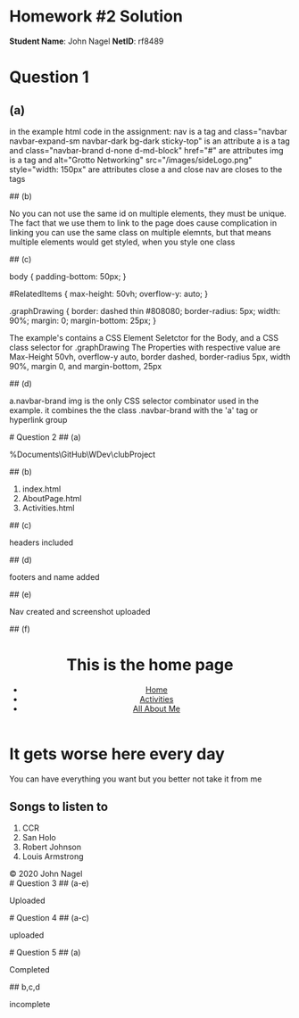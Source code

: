 # Homework #2 Solution
**Student Name**: John Nagel
**NetID**: rf8489
# Question 1
## (a)
<p>in the example html code in the assignment:
    nav is a tag and class="navbar navbar-expand-sm navbar-dark bg-dark sticky-top" is an attribute
    a is a tag and class="navbar-brand d-none d-md-block" href="#" are attributes
    img is a tag and alt="Grotto Networking" src="/images/sideLogo.png" style="width: 150px" are attributes
    close a 
    and close nav are closes to the tags
 
</p>
## (b)
<p>No you can not use the same id on multiple elements, they must be unique.
The fact that we use them to link to the page does cause complication in linking
you can use the same class on multiple elemnts, but that means multiple elements would get styled, when you style one class </p>
## (c)
<p>
<!-- css example -->
body {
  padding-bottom: 50px;
}

#RelatedItems {
  max-height: 50vh;
  overflow-y: auto;
}

.graphDrawing {
  border: dashed thin #808080;
  border-radius: 5px;
  width: 90%;
  margin: 0;
  margin-bottom: 25px;
} </p>
<p>The example's contains a CSS Element Seletctor for the Body, and a CSS class selector for .graphDrawing
    The Properties with respective value are Max-Height 50vh, overflow-y auto, border dashed, border-radius 5px,
    width 90%, margin 0, and margin-bottom, 25px</p>
## (d)
<p>
    a.navbar-brand img  is the only CSS selector combinator used in the example. it combines the the class .navbar-brand with the 'a' tag or hyperlink group</p>
# Question 2
## (a)
<p>%Documents\GitHub\WDev\clubProject</p>
## (b)
<ol>
    <li>index.html</li>
    <li>AboutPage.html</li>
    <li>Activities.html</li>
</ol>
## (c)
<p>headers included</p>
## (d)
<p>footers and name added</p>
## (e)
<p>Nav created and screenshot uploaded </p>
## (f)
<!DOCTYPE html>
<html lang="en">
<head>
<meta http-equiv="Content-Type" content="text/html; charset=utf-8"/>
<title>Welcome to the Club</title>
</head>

<body>
<header>
<h1>This is the home page</h1>
<nav>
  <ul>
	<li class = "active"><a href="index.html">Home</a></li>
	<li><a href="Activities.html">Activities</a></li>
	<li><a href="AboutPage.html">All About Me</a></li>
  </ul>
</nav>
</header>
<main>
<h1 title="do you know the song?">It gets worse here every day</h1>


<p title = "Its Guns and Roses">You can have everything you want but you better not take it from me</p>
<h2>Songs to listen to</h2>
<ol>
	<li>CCR</li>
	<li>San Holo</li>
	<li>Robert Johnson</li>
	<li>Louis Armstrong</li>
</ol>
</main>
<footer>
&#169; 2020 John Nagel
</footer>
</body>
</html>
# Question 3
## (a-e)
<p>Uploaded</p>
# Question 4
## (a-c)
<p>uploaded</p>
# Question 5 
## (a)
<p>Completed</p>
## b,c,d 
<p>incomplete</p>